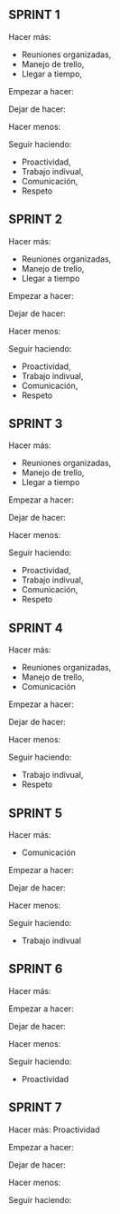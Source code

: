 ## **SPRINT 1**

Hacer más:  
- Reuniones organizadas,  
- Manejo de trello,
- Llegar a tiempo,

Empezar a hacer:  

Dejar de hacer:  

Hacer menos:  

Seguir haciendo:  
- Proactividad,
- Trabajo indivual,
- Comunicación,
- Respeto
  
## **SPRINT 2**

Hacer más:  
- Reuniones organizadas,
- Manejo de trello,
- Llegar a tiempo
  
Empezar a hacer:  

Dejar de hacer:  

Hacer menos:  

Seguir haciendo:  
- Proactividad,
- Trabajo indivual,
- Comunicación,
- Respeto

## **SPRINT 3**

Hacer más:  
- Reuniones organizadas,
- Manejo de trello,
- Llegar a tiempo
  
Empezar a hacer:  

Dejar de hacer:  

Hacer menos:  

Seguir haciendo:  

- Proactividad,
- Trabajo indivual,
- Comunicación,
- Respeto

## **SPRINT 4**  

Hacer más:  
- Reuniones organizadas,
- Manejo de trello,
- Comunicación
  
Empezar a hacer:  

Dejar de hacer:  

Hacer menos:  

Seguir haciendo:  

- Trabajo indivual,
- Respeto

## **SPRINT 5**  

Hacer más:  
- Comunicación
  
Empezar a hacer:  

Dejar de hacer:  

Hacer menos:  

Seguir haciendo:  

- Trabajo indivual

## **SPRINT 6**  

Hacer más: 
  
Empezar a hacer:  

Dejar de hacer:  

Hacer menos:  

Seguir haciendo:  

- Proactividad

## **SPRINT 7**  

Hacer más: Proactividad
  
Empezar a hacer:  

Dejar de hacer:  

Hacer menos:  

Seguir haciendo:  

